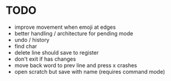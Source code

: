 # TODO

- improve movement when emoji at edges
- better handling / architecture for pending mode
- undo / history
- find char
- delete line should save to register
- don't exit if has changes
- move back word to prev line and press x crashes
- open scratch but save with name (requires command mode)
